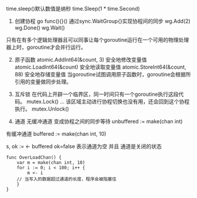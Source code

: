 time.sleep()默认数值是纳秒
time.Sleep(1 * time.Second)

1. 创建协程
go func(){}()
通过sync.WaitGroup{}实现协程间的同步
wg.Add(2)
wg.Done()
wg.Wait()

只有在有多个逻辑处理器且可以同事让每个goroutine运行在一个可用的物理处理器上时，goroutine才会并行运行。

2. 原子函数
atomic.AddInt64(&count, 3)
安全地修改变量值
atomic.LoadInt64(&count)
安全地读取变量值
atomic.StoreInt64(&count, 88)
安全地存储变量值
当goroutine试图调用原子函数时，goroutine会根据所引用的变量做同步处理。

3. 互斥锁
在代码上开辟一个临界区，同一时间只有一个goroutine执行这段代码。
mutex.Lock()
... 该区域主动进行协程切换也没有用，还会回到这个协程执行。
mutex.Unlock()

4. 通道
无缓冲通道  变成协程之间的同步等待
unbuffered := make(chan int)

有缓冲通道
buffered := make(chan int, 10)

s, ok := <- buffered
ok=false 表示通道为空 并且 通道是关闭的状态

```
func OverLoadChan() {
	var m = make(chan int, 10)
	for i := 0; i < 100; i++ {
		m <- i
    // 当写入的数据超过通道的长度，程序会被阻塞住
	}
}
```


